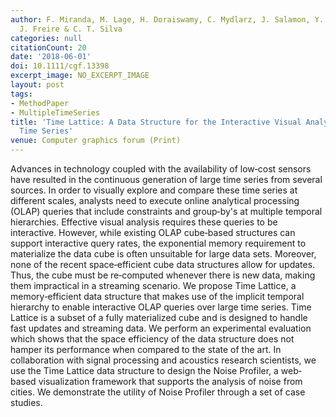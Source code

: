```yaml
---
author: F. Miranda, M. Lage, H. Doraiswamy, C. Mydlarz, J. Salamon, Y. Lockerman,
  J. Freire & C. T. Silva
categories: null
citationCount: 20
date: '2018-06-01'
doi: 10.1111/cgf.13398
excerpt_image: NO_EXCERPT_IMAGE
layout: post
tags:
- MethodPaper
- MultipleTimeSeries
title: 'Time Lattice: A Data Structure for the Interactive Visual Analysis of Large
  Time Series'
venue: Computer graphics forum (Print)
---
```

Advances in technology coupled with the availability of low‐cost sensors have resulted in the continuous generation of large time series from several sources. In order to visually explore and compare these time series at different scales, analysts need to execute online analytical processing (OLAP) queries that include constraints and group‐by's at multiple temporal hierarchies. Effective visual analysis requires these queries to be interactive. However, while existing OLAP cube‐based structures can support interactive query rates, the exponential memory requirement to materialize the data cube is often unsuitable for large data sets. Moreover, none of the recent space‐efficient cube data structures allow for updates. Thus, the cube must be re‐computed whenever there is new data, making them impractical in a streaming scenario. We propose Time Lattice, a memory‐efficient data structure that makes use of the implicit temporal hierarchy to enable interactive OLAP queries over large time series. Time Lattice is a subset of a fully materialized cube and is designed to handle fast updates and streaming data. We perform an experimental evaluation which shows that the space efficiency of the data structure does not hamper its performance when compared to the state of the art. In collaboration with signal processing and acoustics research scientists, we use the Time Lattice data structure to design the Noise Profiler, a web‐based visualization framework that supports the analysis of noise from cities. We demonstrate the utility of Noise Profiler through a set of case studies.
